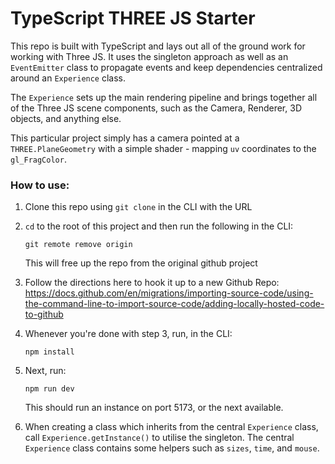 # TypeScript THREE JS Starter
This repo is built with TypeScript and lays out all of the ground work for working with Three JS. It uses the singleton approach as well as an `EventEmitter` class to propagate events and keep dependencies centralized around an `Experience` class.

The `Experience` sets up the main rendering pipeline and brings together all of the Three JS scene components, such as the Camera, Renderer, 3D objects, and anything else.

This particular project simply has a camera pointed at a `THREE.PlaneGeometry` with a simple shader - mapping `uv` coordinates to the `gl_FragColor`. 



### How to use:
1. Clone this repo using `git clone` in the CLI with the URL
   
2. `cd` to the root of this project and then run the following in the CLI:
    ```
    git remote remove origin
    ```
    This will free up the repo from the original github project

3. Follow the directions here to hook it up to a new Github Repo: https://docs.github.com/en/migrations/importing-source-code/using-the-command-line-to-import-source-code/adding-locally-hosted-code-to-github

4. Whenever you're done with step 3, run, in the CLI:
    ```
    npm install
    ```

5. Next, run:
    ```
    npm run dev
    ```
    This should run an instance on port 5173, or the next available.

6. When creating a class which inherits from the central `Experience` class, call `Experience.getInstance()` to utilise the singleton. The central `Experience` class contains some helpers such as `sizes`, `time`, and `mouse`. 